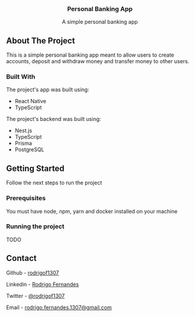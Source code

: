 <div align="center">
  <h3 align="center">Personal Banking App</h3>

  <p align="center">
    A simple personal banking app
  </p>
</div>

## About The Project

This is a simple personal banking app meant to allow users to create accounts, deposit and withdraw money and transfer money to other users.

### Built With

The project's app was built using:

- React Native
- TypeScript

The project's backend was built using:

- Nest.js
- TypeScript
- Prisma
- PostgreSQL

<!-- GETTING STARTED -->

## Getting Started

Follow the next steps to run the project

### Prerequisites

You must have node, npm, yarn and docker installed on your machine

### Running the project

TODO

## Contact

Github - [rodrigof1307](https://www.github.com/rodrigof1307)

Linkedin - [Rodrigo Fernandes](https://www.linkedin.com/in/rodrigof1307/)

Twitter - [@rodrigof1307](https://twitter.com/rodrigof1307)

Email - [rodrigo.fernandes.1307@gmail.com](mailto:rodrigo.fernandes.1307@gmail.com)
